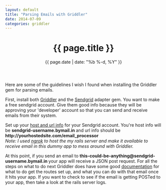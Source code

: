 ```yaml
---
layout: default
title: "Parsing Emails with Griddler"
date: 2014-07-09
categories: griddler
---
```


<header class="post-header">
<h1>{{ page.title }}</h1>
<p class="meta">{{ page.date | date: "%b %-d, %Y" }}</p>
</header>

<article class="post-content">
<p>
Here are some of the guidelines I wish I found when installing the Griddler gem for parsing emails.
</p>

<p>
First, install both <a href="http://www.griddler.io">Griddler</a> and the <a href="http://sendgrid.com">Sendgrid</a> adapter gem.
You want to make a free sendgrid account. Give them good info because they will be approving your 'developer' account so that
you can send and receive emails from their system.
</p>
<p>
Set up your <a href="https://sendgrid.com/developer/reply">host and url info</a> for your Sendgrid account. You're host info will be
<b>
sendgrid-username.bymail.in
</b>
and url info should be
<b>
http://yourhostedsite.com/email_processor
</b>
<br>
<i>Note: I used <a href="https://ngrok.com/">ngrok</a> to host the my rails server and make it available to receive email in this
dummy app to mess around with Griddler.</i>
</p>
<p>
At this point, if you send an email to
<b>
this-could-be-anything@sendgrid-username.bymail.in
</b>
your app will receive a JSON post request. For all
the steps on what to do next Griddler does have some good <a href="https://github.com/thoughtbot/griddler">documentation</a> for what to do get the routes set up, and what you can do with that email once it hits your app. If you want to check to see if the email is getting POSTed to your app, then take a look at the rails server logs.
</p>
</article>
